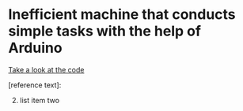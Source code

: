 # Inefficient machine that conducts simple tasks with the help of Arduino
[Take a look at the code](http://github.com/lucaskasa/iswm)

[reference text]: 

2. list item two 
